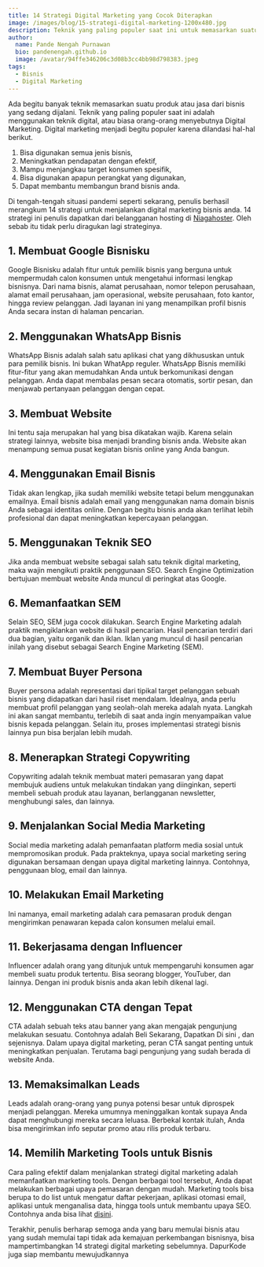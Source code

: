 ```yaml
---
title: 14 Strategi Digital Marketing yang Cocok Diterapkan
image: /images/blog/15-strategi-digital-marketing-1200x480.jpg
description: Teknik yang paling populer saat ini untuk memasarkan suatu produk adalah menggunakan teknik digital, atau biasa orang-orang menyebutnya Digital Marketing. Digital marketing menjadi begitu populer karena dilandasi hal-hal berikut.
author:
  name: Pande Nengah Purnawan
  bio: pandenengah.github.io
  image: /avatar/94ffe346206c3d08b3cc4bb98d798383.jpeg
tags:
  - Bisnis
  - Digital Marketing
---
```

Ada begitu banyak teknik memasarkan suatu produk atau jasa dari bisnis yang sedang dijalani. Teknik yang paling populer saat ini adalah menggunakan teknik digital, atau biasa orang-orang menyebutnya Digital Marketing. Digital marketing menjadi begitu populer karena dilandasi hal-hal berikut.

   1. Bisa digunakan semua jenis bisnis,
   2. Meningkatkan pendapatan dengan efektif,
   3. Mampu menjangkau target konsumen spesifik,
   4. Bisa digunakan apapun perangkat yang digunakan,
   5. Dapat membantu membangun brand bisnis anda.

Di tengah-tengah situasi pandemi seperti sekarang, penulis berhasil merangkum 14 strategi untuk menjalankan digital marketing bisnis anda. 14 strategi ini penulis dapatkan dari belangganan hosting di [Niagahoster](https://niagahoster.co.id). Oleh sebab itu tidak perlu diragukan lagi strateginya.

## 1. Membuat Google Bisnisku
Google Bisnisku adalah fitur untuk pemilik bisnis yang berguna untuk mempermudah calon konsumen untuk mengetahui informasi lengkap bisnisnya. Dari nama bisnis, alamat perusahaan, nomor telepon perusahaan, alamat email perusahaan, jam operasional, website perusahaan, foto kantor, hingga review pelanggan. Jadi layanan ini yang menampilkan profil bisnis Anda secara instan di halaman pencarian.

## 2. Menggunakan WhatsApp Bisnis
WhatsApp Bisnis adalah salah satu aplikasi chat yang dikhususkan untuk para pemilik bisnis. Ini bukan WhatApp reguler. WhatsApp Bisnis memiliki fitur-fitur yang akan memudahkan Anda untuk berkomunikasi dengan pelanggan. Anda dapat membalas pesan secara otomatis, sortir pesan, dan menjawab pertanyaan pelanggan dengan cepat.

## 3. Membuat Website
Ini tentu saja merupakan hal yang bisa dikatakan wajib. Karena selain strategi lainnya, website bisa menjadi branding bisnis anda. Website akan menampung semua pusat kegiatan bisnis online yang Anda bangun.

## 4. Menggunakan Email Bisnis
Tidak akan lengkap, jika sudah memiliki website tetapi belum menggunakan emailnya. Email bisnis adalah email yang menggunakan nama domain bisnis Anda sebagai identitas online. Dengan begitu bisnis anda akan terlihat lebih profesional dan dapat meningkatkan kepercayaan pelanggan.

## 5. Menggunakan Teknik SEO
Jika anda membuat website sebagai salah satu teknik digital marketing, maka wajin mengikuti praktik penggunaan SEO. Search Engine Optimization bertujuan membuat website Anda muncul di peringkat atas Google.

## 6. Memanfaatkan SEM
Selain SEO, SEM juga cocok dilakukan. Search Engine Marketing adalah praktik mengiklankan website di hasil pencarian. Hasil pencarian terdiri dari dua bagian, yaitu organik dan iklan. Iklan yang muncul di hasil pencarian inilah yang disebut sebagai Search Engine Marketing (SEM).

## 7. Membuat Buyer Persona
Buyer persona adalah representasi dari tipikal target pelanggan sebuah bisnis yang didapatkan dari hasil riset mendalam. Idealnya, anda perlu membuat profil pelanggan yang seolah-olah mereka adalah nyata. Langkah ini akan sangat membantu, terlebih di saat anda ingin menyampaikan value bisnis kepada pelanggan. Selain itu, proses implementasi strategi bisnis lainnya pun bisa berjalan lebih mudah.

## 8. Menerapkan Strategi Copywriting
Copywriting adalah teknik membuat materi pemasaran yang dapat membujuk audiens untuk melakukan tindakan yang diinginkan, seperti membeli sebuah produk atau layanan, berlangganan newsletter, menghubungi sales, dan lainnya.

## 9. Menjalankan Social Media Marketing
Social media marketing adalah pemanfaatan platform media sosial untuk mempromosikan produk. Pada prakteknya, upaya social marketing sering digunakan bersamaan dengan upaya digital marketing lainnya. Contohnya, penggunaan blog, email dan lainnya.

## 10. Melakukan Email Marketing
Ini namanya, email marketing adalah cara pemasaran produk dengan mengirimkan penawaran kepada calon konsumen melalui email.

## 11. Bekerjasama dengan Influencer
Influencer adalah orang yang ditunjuk untuk mempengaruhi konsumen agar membeli suatu produk tertentu. Bisa seorang blogger, YouTuber, dan lainnya. Dengan ini produk bisnis anda akan lebih dikenal lagi.

## 12. Menggunakan CTA dengan Tepat
CTA adalah sebuah teks atau banner yang akan mengajak pengunjung melakukan sesuatu. Contohnya adalah Beli Sekarang, Dapatkan Di sini , dan sejenisnya. Dalam upaya digital marketing, peran CTA sangat penting untuk meningkatkan penjualan. Terutama bagi pengunjung yang sudah berada di website Anda.

## 13. Memaksimalkan Leads
Leads adalah orang-orang yang punya potensi besar untuk diprospek menjadi pelanggan. Mereka umumnya meninggalkan kontak supaya Anda dapat menghubungi mereka secara leluasa. Berbekal kontak itulah, Anda bisa mengirimkan info seputar promo atau rilis produk terbaru.

## 14. Memilih Marketing Tools untuk Bisnis
Cara paling efektif dalam menjalankan strategi digital marketing adalah memanfaatkan marketing tools. Dengan berbagai tool tersebut, Anda dapat melakukan berbagai upaya pemasaran dengan mudah. Marketing tools bisa berupa to do list untuk mengatur daftar pekerjaan, aplikasi otomasi email, aplikasi untuk menganalisa data, hingga tools untuk membantu upaya SEO. Contohnya anda bisa lihat [disini](https://www.niagahoster.co.id/blog/marketing-tools/#15_Marketing_Tools_untuk_Digital_Marketing).

Terakhir, penulis berharap semoga anda yang baru memulai bisnis atau yang sudah memulai tapi tidak ada kemajuan perkembangan bisnisnya, bisa mampertimbangkan 14 strategi digital marketing sebelumnya. DapurKode juga siap membantu mewujudkannya
